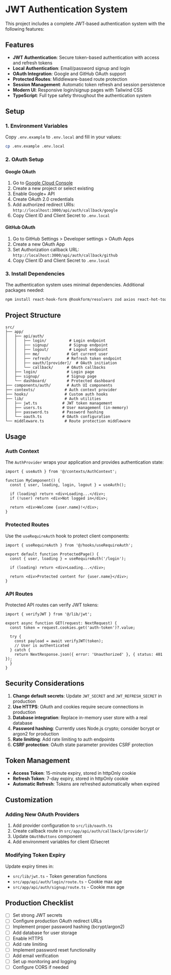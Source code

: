 # JWT Authentication System

This project includes a complete JWT-based authentication system with the following features:

## Features

- **JWT Authentication**: Secure token-based authentication with access and refresh tokens
- **Local Authentication**: Email/password signup and login
- **OAuth Integration**: Google and GitHub OAuth support
- **Protected Routes**: Middleware-based route protection
- **Session Management**: Automatic token refresh and session persistence
- **Modern UI**: Responsive login/signup pages with Tailwind CSS
- **TypeScript**: Full type safety throughout the authentication system

## Setup

### 1. Environment Variables

Copy `.env.example` to `.env.local` and fill in your values:

```bash
cp .env.example .env.local
```

### 2. OAuth Setup

#### Google OAuth
1. Go to [Google Cloud Console](https://console.cloud.google.com)
2. Create a new project or select existing
3. Enable Google+ API
4. Create OAuth 2.0 credentials
5. Add authorized redirect URIs: `http://localhost:3000/api/auth/callback/google`
6. Copy Client ID and Client Secret to `.env.local`

#### GitHub OAuth
1. Go to GitHub Settings > Developer settings > OAuth Apps
2. Create a new OAuth App
3. Set Authorization callback URL: `http://localhost:3000/api/auth/callback/github`
4. Copy Client ID and Client Secret to `.env.local`

### 3. Install Dependencies

The authentication system uses minimal dependencies. Additional packages needed:

```bash
npm install react-hook-form @hookform/resolvers zod axios react-hot-toast lucide-react bcryptjs
```

## Project Structure

```
src/
├── app/
│   ├── api/auth/
│   │   ├── login/          # Login endpoint
│   │   ├── signup/         # Signup endpoint
│   │   ├── logout/         # Logout endpoint
│   │   ├── me/            # Get current user
│   │   ├── refresh/       # Refresh token endpoint
│   │   ├── oauth/[provider]/  # OAuth initiation
│   │   └── callback/      # OAuth callbacks
│   ├── login/             # Login page
│   ├── signup/            # Signup page
│   └── dashboard/         # Protected dashboard
├── components/auth/       # Auth UI components
├── contexts/             # Auth context provider
├── hooks/                # Custom auth hooks
├── lib/                  # Auth utilities
│   ├── jwt.ts           # JWT token management
│   ├── users.ts         # User management (in-memory)
│   ├── password.ts      # Password hashing
│   └── oauth.ts         # OAuth configuration
└── middleware.ts         # Route protection middleware
```

## Usage

### Auth Context

The `AuthProvider` wraps your application and provides authentication state:

```tsx
import { useAuth } from '@/contexts/AuthContext';

function MyComponent() {
  const { user, loading, login, logout } = useAuth();
  
  if (loading) return <div>Loading...</div>;
  if (!user) return <div>Not logged in</div>;
  
  return <div>Welcome {user.name}!</div>;
}
```

### Protected Routes

Use the `useRequireAuth` hook to protect client components:

```tsx
import { useRequireAuth } from '@/hooks/useRequireAuth';

export default function ProtectedPage() {
  const { user, loading } = useRequireAuth('/login');
  
  if (loading) return <div>Loading...</div>;
  
  return <div>Protected content for {user.name}</div>;
}
```

### API Routes

Protected API routes can verify JWT tokens:

```tsx
import { verifyJWT } from '@/lib/jwt';

export async function GET(request: NextRequest) {
  const token = request.cookies.get('auth-token')?.value;
  
  try {
    const payload = await verifyJWT(token);
    // User is authenticated
  } catch {
    return NextResponse.json({ error: 'Unauthorized' }, { status: 401 });
  }
}
```

## Security Considerations

1. **Change default secrets**: Update `JWT_SECRET` and `JWT_REFRESH_SECRET` in production
2. **Use HTTPS**: OAuth and cookies require secure connections in production
3. **Database integration**: Replace in-memory user store with a real database
4. **Password hashing**: Currently uses Node.js crypto; consider bcrypt or argon2 for production
5. **Rate limiting**: Add rate limiting to auth endpoints
6. **CSRF protection**: OAuth state parameter provides CSRF protection

## Token Management

- **Access Token**: 15-minute expiry, stored in httpOnly cookie
- **Refresh Token**: 7-day expiry, stored in httpOnly cookie
- **Automatic Refresh**: Tokens are refreshed automatically when expired

## Customization

### Adding New OAuth Providers

1. Add provider configuration to `src/lib/oauth.ts`
2. Create callback route in `src/app/api/auth/callback/[provider]/`
3. Update `OAuthButtons` component
4. Add environment variables for client ID/secret

### Modifying Token Expiry

Update expiry times in:
- `src/lib/jwt.ts` - Token generation functions
- `src/app/api/auth/login/route.ts` - Cookie max age
- `src/app/api/auth/signup/route.ts` - Cookie max age

## Production Checklist

- [ ] Set strong JWT secrets
- [ ] Configure production OAuth redirect URLs
- [ ] Implement proper password hashing (bcrypt/argon2)
- [ ] Add database for user storage
- [ ] Enable HTTPS
- [ ] Add rate limiting
- [ ] Implement password reset functionality
- [ ] Add email verification
- [ ] Set up monitoring and logging
- [ ] Configure CORS if needed
